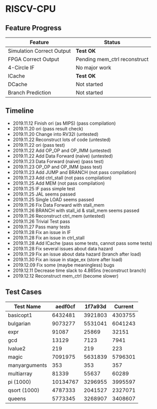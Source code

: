 # RISCV-CPU

## Feature Progress

|Feature|Status|
|----|----|
|Simulation Correct Output|__Test OK__|
|FPGA Correct Output|Pending mem_ctrl reconstruct|
|4-Circle IF|No major work|
|ICache|__Test OK__|
|DCache|Not started|
|Branch Prediction|Not started|

## Timeline

+ 2019.11.12 Finish ori (as MIPS) (pass compilation)
+ 2019.11.20 ori (pass result check)
+ 2019.11.20 Change into RV32I (untested)
+ 2019.11.22 Reconstruct lots of code (untested)
+ 2019.11.22 ori (pass test)
+ 2019.11.22 Add OP_OP and OP_IMM (untested)
+ 2019.11.22 Add Data Forward (naive) (untested)
+ 2019.11.23 Data Forward (naive) (pass test)
+ 2019.11.23 OP_OP and OP_IMM (pass test)
+ 2019.11.23 Add JUMP and BRANCH (not pass compilation)
+ 2019.11.23 Add ctrl_stall (not pass compilation)
+ 2019.11.25 Add MEM (not pass compilation)
+ 2019.11.25 IF pass simple test
+ 2019.11.25 JAL seems passed
+ 2019.11.25 Single LOAD seems passed
+ 2019.11.26 Fix Data Forward with stall_mem
+ 2019.11.26 BRANCH with stall_id & stall_mem seems passed
+ 2019.11.26 Reconstruct ctrl_mem (untested)
+ 2019.11.26 Trivial Test pass
+ 2019.11.27 Pass many tests
+ 2019.11.28 Fix an issue in IF
+ 2019.11.28 Fix an issue in ctrl_stall
+ 2019.11.28 Add ICache (pass some tests, cannot pass some tests)
+ 2019.11.28 Fix several issues about data hazard
+ 2019.11.29 Fix an issue about data hazard (branch after load)
+ 2019.11.30 Fix an issue in stage_ex (store after load)
+ 2019.12.09 Fix some (maybe meaningless) bugs
+ 2019.12.11 Decrease time slack to 4.865ns (reconstruct branch)
+ 2019.12.12 Reconstruct mem_ctrl (become slower)

## Test Cases

Test Name|aedf0cf|1f7a93d|Current
----|----|----|---
basicopt1|6432481|3921803|4303755
bulgarian|9073277|5531041|6041243
expr|91087|25869|32151
gcd|13129|7123|7941
lvalue2|219|219|223
magic|7091975|5631839|5796301
manyarguments|353|353|357
multiarray|81339|55637|60289
pi (1000)|10134767|3296955|3995597
qsort (1000)|4787333|2041527|2327071
queens|5773345|3268907|3408607
